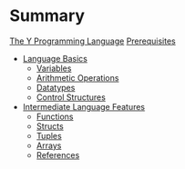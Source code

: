 # Summary

[The Y Programming Language](./y-lang.md)
[Prerequisites](./prerequisites.md)

- [Language Basics](./basics/README.md)
  - [Variables](./basics/variables.md)
  - [Arithmetic Operations]()
  - [Datatypes](./basics/types.md)
  - [Control Structures](./basics/control-structures.md)
- [Intermediate Language Features](./intermediate/README.md)
  - [Functions](./intermediate/functions.md)
  - [Structs](./intermediate/structs.md)
  - [Tuples]()
  - [Arrays]()
  - [References]()
